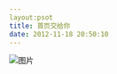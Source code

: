 ```yaml
---
layout:psot
title: 首页交给你
date: 2012-11-18 20:50:10
---
```


![图片](http://imgsize.ph.126.net/?imgurl=http://img.ph.126.net/xZdzfKjvkyzEFA1-cfKdAg==/6597773454098325778.jpg_500x10000x0x90.jpg)
